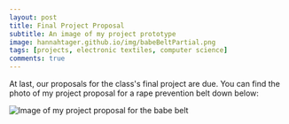 ```yaml
---
layout: post
title: Final Project Proposal
subtitle: An image of my project prototype
image: hannahtager.github.io/img/babeBeltPartial.png
tags: [projects, electronic textiles, computer science]
comments: true
---
```

At last, our proposals for the class's final project are due. You can find the photo of my project proposal for a rape prevention belt down below:

![Image of my project proposal for the babe belt](https://hannahtager.github.io/img/babeBeltFull.jpg)
